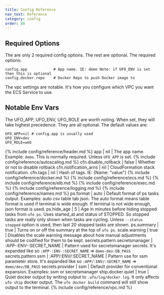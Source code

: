 ```yaml
---
title: Config Reference
nav_text: Reference
category: config
order: 88
---
```



## Required Options

The are only 2 required config options. The rest are optional. The required options:

    config.app            # App name. IE: demo Note: if UFO_ENV is set then this is optional
    config.docker.repo    # Docker Repo to push Docker image to

The vpc settings are notable. It's how you configure which VPC you want the ECS Service to use.

## Notable Env Vars

The UFO_APP, UFO_ENV, UFO_ROLE are worth noting. When set, they will take highest precedence. They are all optional.  The default values are:

    UFO_APP=nil # config.app is usually used
    UFO_ENV=dev
    UFO_ROLE=web

{% include config/reference/header.md %}
app | nil | The app name. Example: `demo`. This is normally required. Unless `UFO_APP` is set.
{% include config/reference/autoscaling.md %}
cfn.disable_rollback | false | Whether or not to disable rollback
cfn.notification_arns | nil | CloudFormation stack notification.
cfn.tags | nil | Hash of tags. IE: {Name: "value"}
{% include config/reference/docker.md %}
{% include config/reference/ecs.md %}
{% include config/reference/elb.md %}
{% include config/reference/exec.md %}
{% include config/reference/logging.md %}
{% include config/reference/names.md %}
ps.format | auto | Default format of ps tasks output. Examples: auto csv table tab json. The auto format means table format is used if terminal is wide enough. If terminal is not wide enough, json format is used.
ps.hide_age | 5 | Age in minutes before hiding stopped tasks from `ufo ps`. Uses started_at and status of STOPPED. So stopped tasks are really only shown when tasks are cycling. Unless `--status stopped` option is used, then last 20 stopped tasks are shown.
ps.summary | true | Turns on or off the summary at the top of `ufo ps`.
scale.warning | true | Disables the scale warning message about how manual adjustments should be codified for them to be kept.
secrets.pattern.secretsmanager | :APP-:ENV-:SECRET_NAME | Pattern used for secretsmanager secrets. It's expanded like so `:APP-:ENV-:SECRET_NAME` => `demo-dev-DB_PASS`
secrets.pattern.ssm | :APP/:ENV/:SECRET_NAME | Pattern use for ssm parameter store. It's expanded like so `:APP/:ENV/:SECRET_NAME` => `demo/dev/DB_PASS`
secrets.provider | ssm | Default provider for conventional expansion. Examples: ssm or secretsmanager
ship.docker.quiet | true | Quiet docker output by writing output to `.ufo/log/docker.log`. It only affects `ufo ship` docker output. The `ufo docker build` command will still show output to the terminal.
{% include config/reference/vpc.md %}

